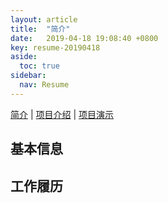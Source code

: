 ```yaml
---
layout: article
title:  "简介"
date:   2019-04-18 19:08:40 +0800
key: resume-20190418
aside:
  toc: true
sidebar:
  nav: Resume
---
```

[简介](/2019/04/18/resume.html) | [项目介绍](/2019/04/18/project.html) | [项目演示](/2019/04/18/demo.html)    

<!--more-->
## 基本信息

## 工作履历

